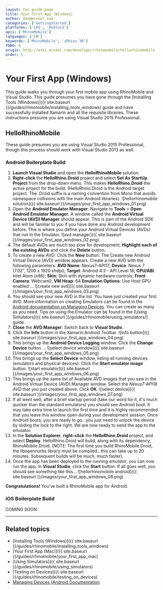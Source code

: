 ```yaml
---
layout: toc-guide-page
title: Your First App (Windows)
author: dan@mcneel.com
categories: ['GettingStarted']
platforms: ['iOS', 'Android']
apis: ['RhinoMobile']
languages: ['C#']
keywords: ['RhinoMobile', 'iRhino 3D']
TODO: 0
origin: http://wiki.mcneel.com/developer/rhinomobile/hellorhinomobile
order: 5
---
```


# Your First App (Windows)

This guide walks you through your first mobile app using RhinoMobile and Visual Studio.  This guide presumes you have gone through the [Installing Tools (Windows)]({{ site.baseurl }}/guides/rhinomobile/installing_tools_windows) guide and have successfully installed Xamarin  and all the requisite libraries.  These instructions presume you are using Visual Studio 2015 Professional.

## HelloRhinoMobile

These guide presumes you are using Visual Studio 2015 Professional, though this process should work with Visual Studio 2013 as well.

### Android Boilerplate Build

1. **Launch Visual Studio** and open the **HelloRhinoMobile** solution.
1. **Right-click** the **HelloRhino.Droid** project and select **Set As StartUp Project** from the drop-down menu. This makes **HelloRhino.Droid** the active project for the build. (HelloRhino.Droid is the Android target project. The .Droid suffix is a naming convention from Mono that avoids namespace collisions with the main Android libraries).
![hellorhinomobile solution]({{ site.baseurl }}/images/your_first_app_windows_01.png)
1. Open the **Android Emulator Manager**: Navigate to **Tools** > **Open Android Emulator Manager**. A window called the **Android Virtual Device (AVD) Manager** should appear. This is part of the Android SDK and will be familiar to you if you have done any Android development before. This is where you define your Android Virtual Devices (AVDs) that run in the Emulator.
![avd manager]({{ site.baseurl }}/images/your_first_app_windows_02.png)
1. The default AVDs are much too slow for development; **Highlight each of the existing AVDs** and click the **Delete** button.
1. To create a new AVD: Click the **New** button. The Create new Android Virtual Device (AVD) window appears. Create a new AVD with the following parameters. **AVD Name**: Nexus7-API17; **Device**: Nexus 7 (7.02“, 1200 x 1920:xhdpi); **Target**: Android 4.3 - API Level 18; **CPU/ABI**: Intel Atom (x86); **Skin**: Skin with dynamic hardware controls; **Front Camera**: Webcam0; **VM Heap**: 64 **Emulation Options**: Use Host GPU enabled ...
![create new avd]({{ site.baseurl }}/images/your_first_app_windows_03.png)
1. You should see your new AVD in the list. You have just created your first AVD. More information on creating Emulators can be found in the [Android documentation on Managing Devices](http://developer.android.com/tools/devices/index.html). You can create as many as you need. Tips on using the Emulator can be found in the [Using Simulators]({{ site.baseurl }}/guides/rhinomobile/using_simulators/] guide.
1. **Close** the **AVD Manager**. Switch back to **Visual Studio**.
1. Click the **Info** button in the Xamarin.Android Toolbar.
![info button]({{ site.baseurl }}/images/your_first_app_windows_04.png)
1. This brings up the **Android Device Logging** window. Click the **Change Device** button ...
![select device window]({{ site.baseurl }}/images/your_first_app_windows_05.png)
1. This brings up the **Select Device** window, listing all running devices (emulators and physical devices). Click the **Start emulator image** button.
![start emulator]({{ site.baseurl }}/images/your_first_app_windows_06.png)
1. This brings up the same list of Available AVD images that you saw in the Android Virtual Device (AVD) Manager window. Select the *Nexus7-API18 AVD* that you just created above. Click **OK**.
![select device]({{ site.baseurl }}/images/your_first_app_windows_07.png)
1. If all went well, after a brief startup period (take our word for it, it's much quicker than the standard emulators) you should see Android boot. It may take extra time to launch the first time and it is highly recommended that you leave this window open during your development session. Once Android boots, you are ready to go…you just need to unlock the device by sliding the lock to the right. We are now ready to send the app to the emulator.
1. In the **Solution Explorer**, **right-click** the **HelloRhino.Droid** project, and select **Deploy**. HelloRhino.Droid will build, along with its dependency, RhinoMobile.Droid. (NOTE: The first time you build RhinoMobile.Droid, the libopennurbs library must be compiled…this can take up to 20 minutes. Subsequent builds will be much, much faster).
1. Once the app has been deployed to the running emulator, you can now run the app. In **Visual Studio**, click the **Start** button. If all goes well, you should see something like this...
![hellorhinomobile android]({{ site.baseurl }}/images/your_first_app_windows_08.png)

**Congratulations!**  You've built a RhinoMobile app for Android.

### iOS Boilerplate Build

COMING SOON

---

## Related topics

- [Installing Tools (Windows)]({{ site.baseurl }}/guides/rhinomobile/installing_tools_windows)
- [Your First App (Mac)]({{ site.baseurl }}/guides/rhinomobile/your_first_app_mac)
- [Using Simulators]({{ site.baseurl }}/guides/rhinomobile/using_simulators)
- [Testing on Devices]({{ site.baseurl }}/guides/rhinomobile/testing_on_devices)
- [Managing Devices (Android Documentation](http://developer.android.com/tools/devices/index.html)
